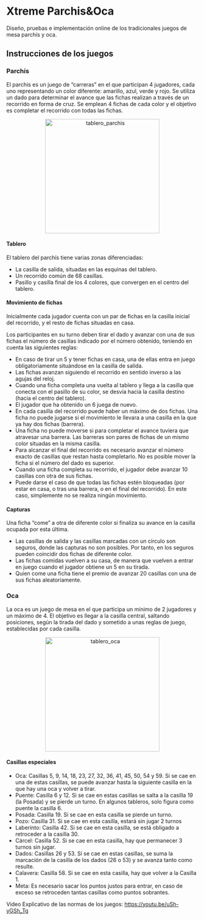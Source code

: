 # Xtreme Parchis&Oca

Diseño, pruebas e implementación online de los tradicionales juegos de mesa parchís y oca.

## Instrucciones de los juegos

### Parchís

El parchís es un juego de “carreras” en el que participan 4 jugadores, cada uno representando un color diferente: amarillo, azul, verde y rojo. Se utiliza un dado para determinar el avance que las fichas realizan a través de un recorrido en forma de cruz. Se emplean 4 fichas de cada color y el objetivo es completar el recorrido con todas las fichas.

<div align="center"><img src="https://www.65ymas.com/uploads/s1/15/68/71/el-parchis-tambien-se-juega-en-app-sabes-como.jpeg" alt="tablero_parchis" width="300" height="300"/></div>

#### Tablero

El tablero del parchís tiene varias zonas diferenciadas:

- La casilla de salida, situadas en las esquinas del tablero.
- Un recorrido común de 68 casillas.
- Pasillo y casilla final de los 4 colores, que convergen en el centro del tablero.

#### Movimiento de fichas

Inicialmente cada jugador cuenta con un par de fichas en la casilla inicial del recorrido, y el resto de fichas situadas en casa. 

Los participantes en su turno deben tirar el dado y avanzar con una de sus fichas el número de casillas indicado por el número obtenido, teniendo en cuenta las siguientes reglas: 

- En caso de tirar un 5 y tener fichas en casa, una de ellas entra en juego obligatoriamente situándose en la casilla de salida. 
- Las fichas avanzan siguiendo el recorrido en sentido inverso a las agujas del reloj.
- Cuando una ficha completa una vuelta al tablero y llega a la casilla que conecta con el pasillo de su color, se desvía hacia la casilla destino (hacia el centro del tablero).
- El jugador que ha obtenido un 6 juega de nuevo.
- En cada casilla del recorrido puede haber un máximo de dos fichas. Una ficha no puede jugarse si el movimiento le llevara a una casilla en la que ya hay dos fichas (barrera).
- Una ficha no puede moverse si para completar el avance tuviera que atravesar una barrera. Las barreras son pares de fichas de un mismo color situadas en la misma casilla.
- Para alcanzar el final del recorrido es necesario avanzar el número exacto de casillas que restan hasta completarlo. No es posible mover la ficha si el número del dado es superior.
- Cuando una ficha completa su recorrido, el jugador debe avanzar 10 casillas con otra de sus fichas.
- Puede darse el caso de que todas las fichas estén bloqueadas (por estar en casa, o tras una barrera, o en el final del recorrido). En este caso, simplemente no se realiza ningún movimiento.

#### Capturas

Una ficha “come” a otra de diferente color si finaliza su avance en la casilla ocupada por esta última.

- Las casillas de salida y las casillas marcadas con un círculo son seguros, donde las capturas no son posibles. Por tanto, en los seguros pueden coincidir dos fichas de diferente color.
- Las fichas comidas vuelven a su casa, de manera que vuelven a entrar en juego cuando el jugador obtiene un 5 en su tirada.
- Quien come una ficha tiene el premio de avanzar 20 casillas con una de sus fichas aleatoriamente.

### Oca

La oca es un juego de mesa en el que participa un mínimo de 2 jugadores y un máximo de 4. El objetivo es llegar a la casilla central, saltando posiciones, según la tirada del dado y sometido a unas reglas de juego, establecidas por cada casilla. 

<div align="center"><img src="https://juegosmesa-14eb7.kxcdn.com/wp-content/uploads/2020/02/instrucciones-como-jugar-a-la-oca.jpg.webp" alt="tablero_oca" width="300" height="300"/></div>

#### Casillas especiales

- Oca: Casillas 5, 9, 14, 18, 23, 27, 32, 36, 41, 45, 50, 54 y 59. Si se cae en una de estas casillas, se puede avanzar hasta la siguiente casilla en la que hay una oca y volver a tirar.
- Puente: Casilla 6 y 12. Si se cae en estas casillas se salta a la casilla 19 (la Posada) y se pierde un turno. En algunos tableros, solo figura como puente la casilla 6.
- Posada: Casilla 19. Si se cae en esta casilla se pierde un turno.
- Pozo: Casilla 31. Si se cae en esta casilla, estará sin jugar 2 turnos
- Laberinto: Casilla 42. Si se cae en esta casilla, se está obligado a retroceder a la casilla 30.
- Cárcel: Casilla 52. Si se cae en esta casilla, hay que permanecer 3 turnos sin jugar.
- Dados: Casillas 26 y 53. Si se cae en estas casillas, se suma la marcación de la casilla de los dados (26 o 53) y se avanza tanto como resulte.
- Calavera: Casilla 58. Si se cae en esta casilla, hay que volver a la Casilla 1.
- Meta: Es necesario sacar los puntos justos para entrar, en caso de exceso se retroceden tantas casillas como puntos sobrantes.

Video Explicativo de las normas de los juegos: https://youtu.be/uSh-yGSh_Tg

